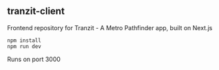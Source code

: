 ## tranzit-client

Frontend repository for Tranzit - A Metro Pathfinder app, built on Next.js

```
npm install
npm run dev
```

Runs on port 3000
